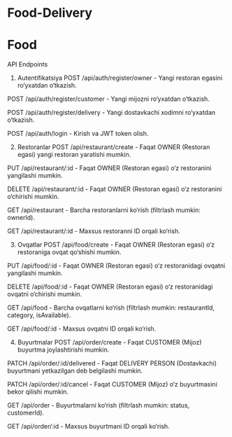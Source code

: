 ﻿# Food-Delivery
# Food
API Endpoints
1. Autentifikatsiya
POST /api/auth/register/owner - Yangi restoran egasini ro‘yxatdan o‘tkazish.

POST /api/auth/register/customer - Yangi mijozni ro‘yxatdan o‘tkazish.

POST /api/auth/register/delivery - Yangi dostavkachi xodimni ro‘yxatdan o‘tkazish.

POST /api/auth/login - Kirish va JWT token olish.

2. Restoranlar
POST /api/restaurant/create - Faqat OWNER (Restoran egasi) yangi restoran yaratishi mumkin.

PUT /api/restaurant/:id - Faqat OWNER (Restoran egasi) o‘z restoranini yangilashi mumkin.

DELETE /api/restaurant/:id - Faqat OWNER (Restoran egasi) o‘z restoranini o‘chirishi mumkin.

GET /api/restaurant - Barcha restoranlarni ko‘rish (filtrlash mumkin: ownerId).

GET /api/restaurant/:id - Maxsus restoranni ID orqali ko‘rish.

3. Ovqatlar
POST /api/food/create - Faqat OWNER (Restoran egasi) o‘z restoraniga ovqat qo‘shishi mumkin.

PUT /api/food/:id - Faqat OWNER (Restoran egasi) o‘z restoranidagi ovqatni yangilashi mumkin.

DELETE /api/food/:id - Faqat OWNER (Restoran egasi) o‘z restoranidagi ovqatni o‘chirishi mumkin.

GET /api/food - Barcha ovqatlarni ko‘rish (filtrlash mumkin: restaurantId, category, isAvailable).

GET /api/food/:id - Maxsus ovqatni ID orqali ko‘rish.

4. Buyurtmalar
POST /api/order/create - Faqat CUSTOMER (Mijoz) buyurtma joylashtirishi mumkin.

PATCH /api/order/:id/delivered - Faqat DELIVERY PERSON (Dostavkachi) buyurtmani yetkazilgan deb belgilashi mumkin.

PATCH /api/order/:id/cancel - Faqat CUSTOMER (Mijoz) o‘z buyurtmasini bekor qilishi mumkin.

GET /api/order - Buyurtmalarni ko‘rish (filtrlash mumkin: status, customerId).

GET /api/order/:id - Maxsus buyurtmani ID orqali ko‘rish.
